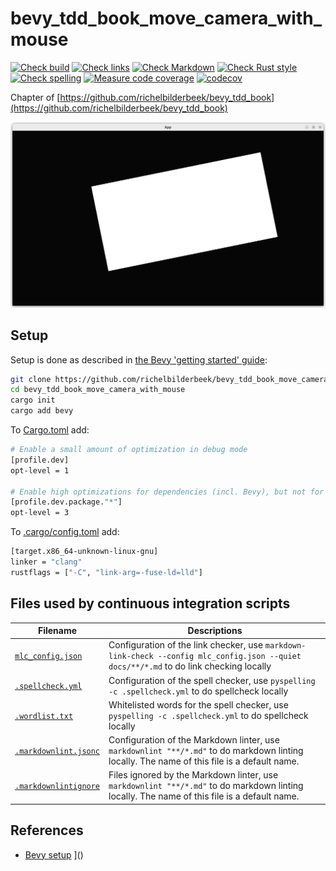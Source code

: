 # bevy_tdd_book_move_camera_with_mouse

[![Check build](https://github.com/richelbilderbeek/bevy_tdd_book_move_camera_with_mouse/actions/workflows/check_build.yaml/badge.svg?branch=master)](https://github.com/richelbilderbeek/bevy_tdd_book_move_camera_with_mouse/actions/workflows/check_build.yaml)
[![Check links](https://github.com/richelbilderbeek/bevy_tdd_book_move_camera_with_mouse/actions/workflows/check_links.yaml/badge.svg?branch=master)](https://github.com/richelbilderbeek/bevy_tdd_book_move_camera_with_mouse/actions/workflows/check_links.yaml)
[![Check Markdown](https://github.com/richelbilderbeek/bevy_tdd_book_move_camera_with_mouse/actions/workflows/check_markdown.yaml/badge.svg?branch=master)](https://github.com/richelbilderbeek/bevy_tdd_book_move_camera_with_mouse/actions/workflows/check_markdown.yaml)
[![Check Rust style](https://github.com/richelbilderbeek/bevy_tdd_book_move_camera_with_mouse/actions/workflows/check_rust_style.yaml/badge.svg?branch=master)](https://github.com/richelbilderbeek/bevy_tdd_book_move_camera_with_mouse/actions/workflows/check_rust_style.yaml)
[![Check spelling](https://github.com/richelbilderbeek/bevy_tdd_book_move_camera_with_mouse/actions/workflows/check_spelling.yaml/badge.svg?branch=master)](https://github.com/richelbilderbeek/bevy_tdd_book_move_camera_with_mouse/actions/workflows/check_spelling.yaml)
[![Measure code coverage](https://github.com/richelbilderbeek/bevy_tdd_book_move_camera_with_mouse/actions/workflows/measure_codecov.yaml/badge.svg?branch=master)](https://github.com/richelbilderbeek/bevy_tdd_book_move_camera_with_mouse/actions/workflows/measure_codecov.yaml)
[![codecov](https://codecov.io/gh/richelbilderbeek/bevy_tdd_book_move_camera_with_mouse/graph/badge.svg?token=XAVFZYDQKZ)](https://codecov.io/gh/richelbilderbeek/bevy_tdd_book_move_camera_with_mouse)

Chapter of [https://github.com/richelbilderbeek/bevy_tdd_book](https://github.com/richelbilderbeek/bevy_tdd_book)

![Screenshot of this application](move_camera_with_mouse.png)

## Setup

Setup is done as described in [the Bevy 'getting started' guide](https://bevyengine.org/learn/quick-start/getting-started/setup/):

```bash
git clone https://github.com/richelbilderbeek/bevy_tdd_book_move_camera_with_mouse
cd bevy_tdd_book_move_camera_with_mouse
cargo init
cargo add bevy
```

To [Cargo.toml](Cargo.toml) add:

```bash
# Enable a small amount of optimization in debug mode
[profile.dev]
opt-level = 1

# Enable high optimizations for dependencies (incl. Bevy), but not for our code:
[profile.dev.package."*"]
opt-level = 3
```

To [.cargo/config.toml](.cargo/config.toml) add:

```bash
[target.x86_64-unknown-linux-gnu]
linker = "clang"
rustflags = ["-C", "link-arg=-fuse-ld=lld"]
```

## Files used by continuous integration scripts

Filename                                  |Descriptions
------------------------------------------|--------------------------------------------------------------------------------------------------------------------------------------
[`mlc_config.json`](mlc_config.json)        |Configuration of the link checker, use `markdown-link-check --config mlc_config.json --quiet docs/**/*.md` to do link checking locally
[`.spellcheck.yml`](.spellcheck.yml)        |Configuration of the spell checker, use `pyspelling -c .spellcheck.yml` to do spellcheck locally
[`.wordlist.txt`](.wordlist.txt)            |Whitelisted words for the spell checker, use `pyspelling -c .spellcheck.yml` to do spellcheck locally
[`.markdownlint.jsonc`](.markdownlint.jsonc)|Configuration of the Markdown linter, use `markdownlint "**/*.md"` to do markdown linting locally. The name of this file is a default name.
[`.markdownlintignore`](.markdownlintignore)|Files ignored by the Markdown linter, use `markdownlint "**/*.md"` to do markdown linting locally. The name of this file is a default name.

## References

* [Bevy setup](https://bevyengine.org/learn/quick-start/getting-started/setup/)
]()
